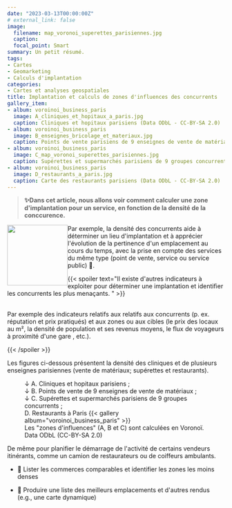 ```yaml
---
date: "2023-03-13T00:00:00Z"
# external_link: false
image:
  filename: map_voronoi_superettes_parisiennes.jpg
  caption: 
  focal_point: Smart
summary: Un petit résumé.
tags:
- Cartes
- Geomarketing
- Calculs d'implantation
categories: 
- Cartes et analyses geospatiales
title: Implantation et calculs de zones d'influences des concurrents
gallery_item:
- album: voroinoi_business_paris
  image: A_cliniques_et_hopitaux_a_paris.jpg
  caption: Cliniques et hopitaux parisiens (Data ODbL - CC-BY-SA 2.0)
- album: voroinoi_business_paris
  image: B_enseignes_bricolage_et_materiaux.jpg
  caption: Points de vente parisiens de 9 enseignes de vente de matériaux (Data ODbL - CC-BY-SA 2.0)
- album: voroinoi_business_paris
  image: C_map_voronoi_superettes_parisiennes.jpg
  caption: Supérettes et supermarchés parisiens de 9 groupes concurrents (Data ODbL - CC-BY-SA 2.0)
- album: voroinoi_business_paris
  image: D_restaurants_a_paris.jpg
  caption: Carte des restaurants parisiens (Data ODbL - CC-BY-SA 2.0)
---
```



> <strong>✨Dans cet article, nous allons voir comment calculer une zone d'implantation pour un service, en fonction de la densité de  la conccurence. </strong>



 <img src="/logos/emage-rotating-earth-optimized.gif" style= "float: left" width="140px" >
 
 Par exemple, la densité des concurrents aide à déterminer un lieu d'implantation et à apprécier l'évolution de la pertinence d'un emplacement au cours du temps, avec la prise en compte des services du même type (point de vente, service ou service public) 🎯.

{{< spoiler text="Il existe d'autres indicateurs à exploiter pour déterminer une implantation et identifier les concurrents les plus menaçants. " >}} 

<br>
Par exemple des indicateurs relatifs aux relatifs aux concurrents (p. ex. réputation et prix pratiqués) et aux zones ou aux cibles (le prix des locaux au m², la densité de population et ses revenus moyens, le flux de voyageurs à proximité d'une gare <i class="fa-solid fa-person-walking-luggage"></i>, etc.).

{{< /spoiler >}}

Les figures ci-dessous présentent la densité des cliniques et de plusieurs enseignes parisiennes (vente de matériaux; supérettes et restaurants).


<figure>  <figcaption> ↓ A. Cliniques et hopitaux parisiens <i class="fa-solid fa-user-doctor"></i>; <br>↓  B. Points de vente de 9 enseignes de vente de matériaux <i class="fa-solid fa-helmet-safety"></i>; <br>↓ C. Supérettes et supermarchés parisiens de 9 groupes concurrents <i class="fa-solid fa-cart-shopping"></i>; <br>D. Restaurants à Paris <i class="fa-solid fa-utensils"></i>{{< gallery album="voroinoi_business_paris" >}}
   <figcaption> Les "zones d'influences" (A, B et C) sont calculées en Voronoï. Data ODbL (CC-BY-SA 2.0)</figcaption> </figcaption>
</figure>

De même pour planifier le démarrage de l'activité de certains vendeurs itinérants, comme un camion de restaurateurs ou de coiffeurs ambulants. 

- <i class="fa-solid fa-hat-wizard"></i> 🔮 Lister les commerces comparables et identifier les zones les moins denses

- <i class='fa fa-magic' aria-hidden='true'></i>🌟 Produire une liste des meilleurs emplacements et d'autres rendus (e.g., une carte dynamique)

